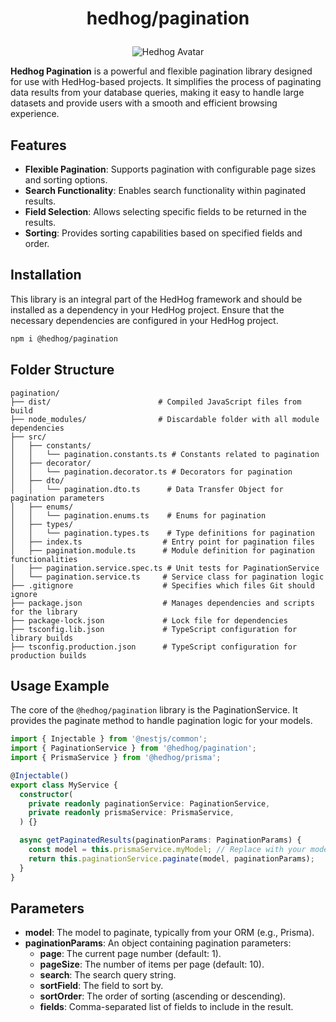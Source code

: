# <p align="center">hedhog/pagination</p>

<p align="center">
  <img src="https://avatars.githubusercontent.com/u/177489127?s=200&v=4" alt="Hedhog Avatar" />
</p>

**Hedhog Pagination** is a powerful and flexible pagination library designed for use with HedHog-based projects. It simplifies the process of paginating data results from your database queries, making it easy to handle large datasets and provide users with a smooth and efficient browsing experience.

## Features

- **Flexible Pagination**: Supports pagination with configurable page sizes and sorting options.
- **Search Functionality**: Enables search functionality within paginated results.
- **Field Selection**: Allows selecting specific fields to be returned in the results.
- **Sorting**: Provides sorting capabilities based on specified fields and order.

## Installation

This library is an integral part of the HedHog framework and should be installed as a dependency in your HedHog project. Ensure that the necessary dependencies are configured in your HedHog project.

```bash
npm i @hedhog/pagination
```

## Folder Structure

```plaintext
pagination/
├── dist/                        # Compiled JavaScript files from build
├── node_modules/                # Discardable folder with all module dependencies
├── src/
│   ├── constants/
│   │   └── pagination.constants.ts # Constants related to pagination
│   ├── decorator/
│   │   └── pagination.decorator.ts # Decorators for pagination
│   ├── dto/
│   │   └── pagination.dto.ts      # Data Transfer Object for pagination parameters
│   ├── enums/
│   │   └── pagination.enums.ts    # Enums for pagination
│   ├── types/
│   │   └── pagination.types.ts    # Type definitions for pagination
│   ├── index.ts                  # Entry point for pagination files
│   ├── pagination.module.ts      # Module definition for pagination functionalities
│   ├── pagination.service.spec.ts # Unit tests for PaginationService
│   └── pagination.service.ts     # Service class for pagination logic
├── .gitignore                    # Specifies which files Git should ignore
├── package.json                  # Manages dependencies and scripts for the library
├── package-lock.json             # Lock file for dependencies
├── tsconfig.lib.json             # TypeScript configuration for library builds
├── tsconfig.production.json      # TypeScript configuration for production builds
```

## Usage Example

The core of the `@hedhog/pagination` library is the PaginationService. It provides the paginate method to handle pagination logic for your models.

```typescript
import { Injectable } from '@nestjs/common';
import { PaginationService } from '@hedhog/pagination';
import { PrismaService } from '@hedhog/prisma';

@Injectable()
export class MyService {
  constructor(
    private readonly paginationService: PaginationService,
    private readonly prismaService: PrismaService,
  ) {}

  async getPaginatedResults(paginationParams: PaginationParams) {
    const model = this.prismaService.myModel; // Replace with your model
    return this.paginationService.paginate(model, paginationParams);
  }
}
```

## Parameters

- **model**: The model to paginate, typically from your ORM (e.g., Prisma).
- **paginationParams**: An object containing pagination parameters:
  - **page**: The current page number (default: 1).
  - **pageSize**: The number of items per page (default: 10).
  - **search**: The search query string.
  - **sortField**: The field to sort by.
  - **sortOrder**: The order of sorting (ascending or descending).
  - **fields**: Comma-separated list of fields to include in the result.
